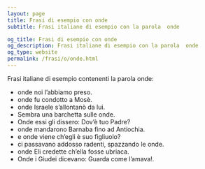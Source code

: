 ```yaml
---
layout: page
title: Frasi di esempio con onde 
subtitle: Frasi italiane di esempio con la parola  onde

og_title: Frasi di esempio con onde 
og_description: Frasi italiane di esempio con la parola  onde
og_type: website
permalink: /frasi/o/onde.html
---
```


Frasi italiane di esempio contenenti la parola onde:


- onde noi l’abbiamo preso.
- onde fu condotto a Mosè.
- onde Israele s’allontanò da lui.
- Sembra una barchetta sulle onde.
- Onde essi gli dissero: Dov’è tuo Padre?
- onde mandarono Barnaba fino ad Antiochia.
- e onde viene ch’egli è suo figliuolo?
- ci passavano addosso radenti, spazzando le onde.
- onde Eli credette ch’ella fosse ubriaca.
- Onde i Giudei dicevano: Guarda come l’amava!.
